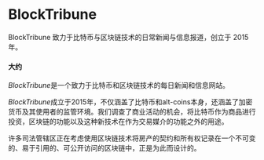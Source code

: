 # BlockTribune

BlockTribune 致力于比特币与区块链技术的日常新闻与信息报道，创立于 2015 年。

#### 大约

*BlockTribune*是一个致力于比特币和区块链技术的每日新闻和信息网站。

*BlockTribune*成立于2015年，不仅涵盖了比特币和alt-coins本身，还涵盖了加密货币及其使用者的监管环境。我们调查了商业活动的机会，将比特币作为商品进行投资，区块链的功能以及这种新技术在作为交易媒介的功能之外的用途。

许多司法管辖区正在考虑使用区块链技术将房产的契约和所有权记录在一个不可变的、易于引用的、可公开访问的区块链中，正是为此而设计的。
